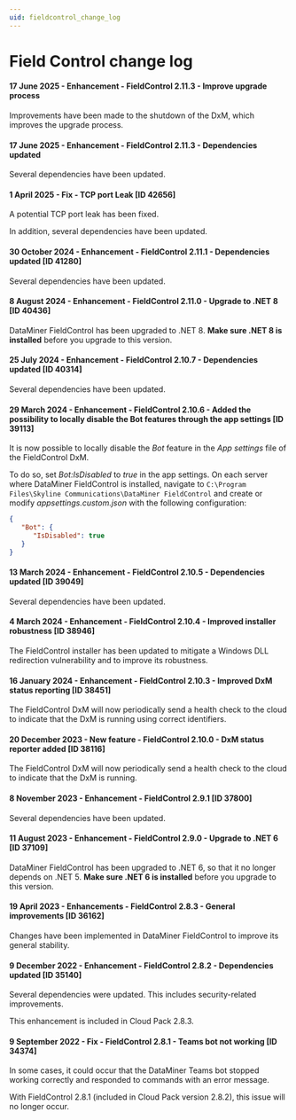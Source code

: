 ```yaml
---
uid: fieldcontrol_change_log
---
```


# Field Control change log

#### 17 June 2025 - Enhancement - FieldControl 2.11.3 - Improve upgrade process

Improvements have been made to the shutdown of the DxM, which improves the upgrade process.

#### 17 June 2025 - Enhancement - FieldControl 2.11.3 - Dependencies updated

Several dependencies have been updated.

#### 1 April 2025 - Fix - TCP port Leak [ID 42656]

A potential TCP port leak has been fixed.

In addition, several dependencies have been updated.

#### 30 October 2024 - Enhancement - FieldControl 2.11.1 - Dependencies updated [ID 41280]

Several dependencies have been updated.

#### 8 August 2024 - Enhancement - FieldControl 2.11.0 - Upgrade to .NET 8 [ID 40436]

DataMiner FieldControl has been upgraded to .NET 8. **Make sure .NET 8 is installed** before you upgrade to this version.

#### 25 July 2024 - Enhancement - FieldControl 2.10.7 - Dependencies updated [ID 40314]

Several dependencies have been updated.

#### 29 March 2024 - Enhancement - FieldControl 2.10.6 - Added the possibility to locally disable the Bot features through the app settings [ID 39113]

It is now possible to locally disable the *Bot* feature in the *App settings* file of the FieldControl DxM. 

To do so, set *Bot:IsDisabled* to *true* in the app settings. On each server where DataMiner FieldControl is installed, navigate to `C:\Program Files\Skyline Communications\DataMiner FieldControl` and create or modify *appsettings.custom.json* with the following configuration:

```json
{
   "Bot": {
      "IsDisabled": true
   }
}
```

#### 13 March 2024 - Enhancement - FieldControl 2.10.5 - Dependencies updated [ID 39049]

Several dependencies have been updated.

#### 4 March 2024 - Enhancement - FieldControl 2.10.4 - Improved installer robustness [ID 38946]

The FieldControl installer has been updated to mitigate a Windows DLL redirection vulnerability and to improve its robustness.

#### 16 January 2024 - Enhancement - FieldControl 2.10.3 - Improved DxM status reporting [ID 38451]

The FieldControl DxM will now periodically send a health check to the cloud to indicate that the DxM is running using correct identifiers.

#### 20 December 2023 - New feature - FieldControl 2.10.0 - DxM status reporter added [ID 38116]

The FieldControl DxM will now periodically send a health check to the cloud to indicate that the DxM is running.

#### 8 November 2023 - Enhancement - FieldControl 2.9.1 [ID 37800]

Several dependencies have been updated.

#### 11 August 2023 - Enhancement - FieldControl 2.9.0 - Upgrade to .NET 6 [ID 37109]

DataMiner FieldControl has been upgraded to .NET 6, so that it no longer depends on .NET 5. **Make sure .NET 6 is installed** before you upgrade to this version.

#### 19 April 2023 - Enhancements -  FieldControl 2.8.3 - General improvements [ID 36162]

Changes have been implemented in DataMiner FieldControl to improve its general stability.

#### 9 December 2022 - Enhancement - FieldControl 2.8.2 - Dependencies updated [ID 35140]

Several dependencies were updated. This includes security-related improvements.

This enhancement is included in Cloud Pack 2.8.3.

#### 9 September 2022 - Fix - FieldControl 2.8.1 - Teams bot not working [ID 34374]

In some cases, it could occur that the DataMiner Teams bot stopped working correctly and responded to commands with an error message.

With FieldControl 2.8.1 (included in Cloud Pack version 2.8.2), this issue will no longer occur.
